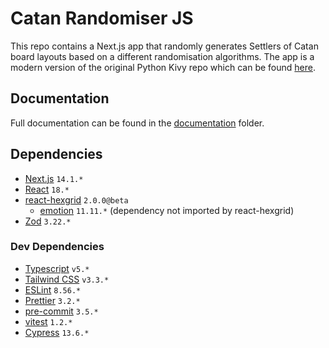 # Catan Randomiser JS

This repo contains a Next.js app that randomly generates Settlers of Catan board layouts based on a different randomisation
algorithms. The app is a modern version of the original Python Kivy repo which can be found
[here](https://github.com/stuart-bradley/Catan-Randomiser).

## Documentation

Full documentation can be found in the [documentation](documentation) folder.

## Dependencies

- [Next.js](https://nextjs.org/) `14.1.*`
- [React](https://react.dev/) `18.*`
- [react-hexgrid](https://github.com/Hellenic/react-hexgrid) `2.0.0@beta`
  - [emotion](https://emotion.sh/docs/introduction) `11.11.*` (dependency not imported by react-hexgrid)
- [Zod](https://zod.dev/) `3.22.*`

### Dev Dependencies

- [Typescript](https://www.typescriptlang.org/) `v5.*`
- [Tailwind CSS](https://tailwindcss.com/) `v3.3.*`
- [ESLint](https://eslint.org/) `8.56.*`
- [Prettier](https://prettier.io/) `3.2.*`
- [pre-commit](https://pre-commit.com/) `3.5.*`
- [vitest](https://vitest.dev/) `1.2.*`
- [Cypress](https://www.cypress.io/) `13.6.*`
